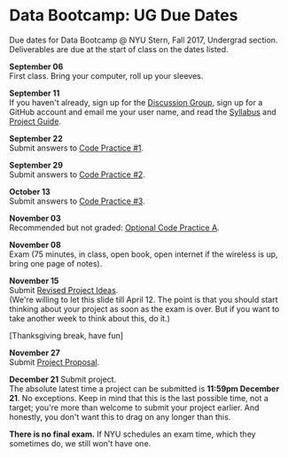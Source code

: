 # Data Bootcamp:  UG Due Dates

Due dates for Data Bootcamp @ NYU Stern, Fall 2017, Undergrad section.  Deliverables are due at the start of class on the dates listed.

**September 06** <br> First class.  Bring your computer, roll up your sleeves.

**September 11** <br> If you haven't already, sign up for the [Discussion Group](https://groups.google.com/forum/#!forum/nyu_data_bootcamp_ug), sign up for a GitHub account and email me your user name, and read the [Syllabus](https://github.com/NYUDataBootcamp/Materials/blob/master/Documents/bootcamp_syllabus.pdf) and [Project Guide](https://github.com/NYUDataBootcamp/Materials/blob/master/Documents/bootcamp_project.pdf).

**September 22** <br> Submit answers to [Code Practice #1](https://github.com/NYUDataBootcamp/Materials/blob/master/Documents/bootcamp_practice_1.pdf).

**September 29** <br> Submit answers to [Code Practice #2](https://github.com/NYUDataBootcamp/Materials/blob/master/Documents/bootcamp_practice_2.pdf).

**October 13** <br> Submit answers to [Code Practice #3](https://github.com/NYUDataBootcamp/Materials/blob/master/Documents/bootcamp_practice_3.pdf).

**November 03** <br> Recommended but not graded:  [Optional Code Practice A](https://github.com/NYUDataBootcamp/Materials/blob/master/Code/IPython/bootcamp_practice_a.ipynb).

**November 08** <br> Exam (75 minutes, in class, open book, open internet if the wireless is up, bring one page of notes).

**November 15** <br> Submit [Revised Project Ideas](https://github.com/NYUDataBootcamp/Materials/blob/master/Documents/bootcamp_project.pdf). <br> (We're willing to let this slide till April 12.  The point is that you should start thinking about your project as soon as the exam is over.  But if you want to take another week to think about this, do it.)

[Thanksgiving break, have fun]

**November 27** <br> Submit [Project Proposal](https://github.com/NYUDataBootcamp/Materials/blob/master/Documents/bootcamp_project.pdf).


**December 21** Submit project.  <br> The absolute latest time a project can be submitted is **11:59pm December 21**.  No exceptions.  Keep in mind that this is the last possible time, not a target; you're more than welcome to submit your project earlier.  And honestly, you don't want this to drag on any longer than this. <br>

 **There is no final exam.** If NYU schedules an exam time, which they sometimes do, we still won't have one.
